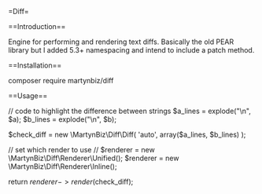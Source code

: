 =Diff=

==Introduction==

Engine for performing and rendering text diffs. Basically the old PEAR library
but I added 5.3+ namespacing and intend to include a patch method.

==Installation==

composer require martynbiz/diff

==Usage==

// code to highlight the difference between strings
$a_lines = explode("\n", $a);
$b_lines = explode("\n", $b);

$check_diff = new \MartynBiz\Diff\Diff( 'auto', array($a_lines, $b_lines) );

// set which render to use
// $renderer = new \MartynBiz\Diff\Renderer\Unified();
$renderer = new \MartynBiz\Diff\Renderer\Inline();

return $renderer->render($check_diff);
